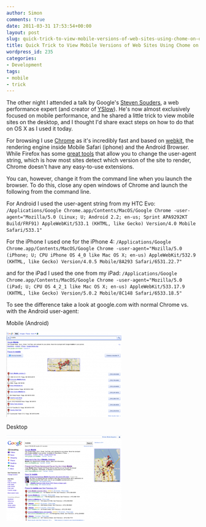 ```yaml
---
author: Simon
comments: true
date: 2011-03-31 17:53:54+00:00
layout: post
slug: quick-trick-to-view-mobile-versions-of-web-sites-using-chome-on-os-x
title: Quick Trick to View Mobile Versions of Web Sites Using Chome on OS X
wordpress_id: 235
categories:
- Development
tags:
- mobile
- trick
---
```


The other night I attended a talk by Google's [Steven Souders](http://twitter.com/souders), a web performance expert (and creator of [YSlow](http://developer.yahoo.com/yslow/)).  He's now almost exclusively focused on mobile performance, and he shared a little trick to view mobile sites on the desktop, and I thought I'd share exact steps on how to do that on OS X as I used it today.

For browsing I use [Chrome](http://www.google.com/chrome/intl/en/landing_chrome_mac.html?hl=en) as it's incredibly fast and based on [webkit](http://www.webkit.org/), the rendering engine inside Mobile Safari (iphone) and the Android Browser. While Firefox has some [great tools](https://addons.mozilla.org/en-us/firefox/addon/user-agent-switcher/) that allow you to change the user-agent string, which is how most sites detect which version of the site to render, Chrome doesn't have any easy-to-use extensions.

You can, however, change it from the command line when you launch the browser. To do this, close any open windows of Chrome and launch the following from the command line. 

For Android I used the user-agent string from my HTC Evo:
`/Applications/Google Chrome.app/Contents/MacOS/Google Chrome -user-agent="Mozilla/5.0 (Linux; U; Android 2.2; en-us; Sprint APA9292KT Build/FRF91) AppleWebKit/533.1 (KHTML, like Gecko) Version/4.0 Mobile Safari/533.1"`

For the iPhone I used one for the iPhone 4:
`/Applications/Google Chrome.app/Contents/MacOS/Google Chrome -user-agent="Mozilla/5.0 (iPhone; U; CPU iPhone OS 4_0 like Mac OS X; en-us) AppleWebKit/532.9 (KHTML, like Gecko) Version/4.0.5 Mobile/8A293 Safari/6531.22.7"`

and for the iPad I used the one from my iPad:
`/Applications/Google Chrome.app/Contents/MacOS/Google Chrome -user-agent="Mozilla/5.0 (iPad; U; CPU OS 4_2_1 like Mac OS X; en-us) AppleWebKit/533.17.9 (KHTML, like Gecko) Version/5.0.2 Mobile/8C148 Safari/6533.18.5"`

To see the difference take a look at google.com with normal Chrome vs. with the Android user-agent:


Mobile (Android)

![](/assets/wp-content/uploads/2011/03/Screen-shot-2011-03-31-at-10.43.41-AM-300x222.png)




Desktop

![](/assets/wp-content/uploads/2011/03/Screen-shot-2011-03-31-at-10.46.04-AM-300x222.png)




